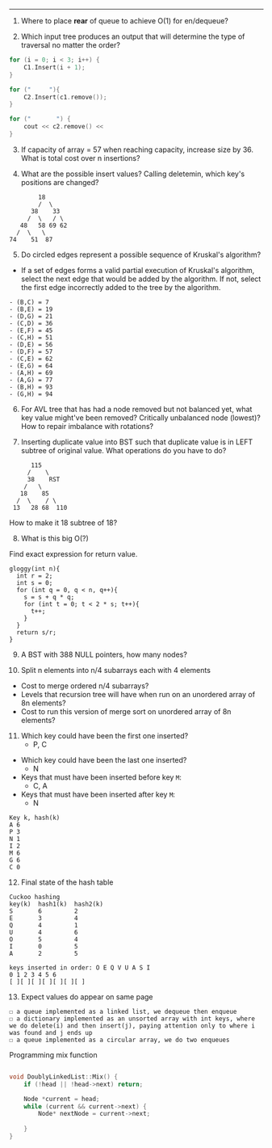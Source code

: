 ***
1. Where to place **rear** of queue to achieve O(1) for en/dequeue?

2. Which input tree produces an output that will determine the type of traversal no matter the order?
```cpp
for (i = 0; i < 3; i++) {
	C1.Insert(i + 1);
}

for ("     "){
	C2.Insert(c1.remove());
}

for ("       ") {
	cout << c2.remove() <<
}
```

3. If capacity of array = 57 when reaching capacity, increase size by 36. What is total cost over n insertions?

4. What are the possible insert values? Calling deletemin, which key's positions are changed?
```         
		18
        /  \
      38    33
     /  \   / \
   48   58 69 62
  /  \   \
74    51  87

```

5. Do circled edges represent a possible sequence of Kruskal's algorithm?
* If a set of edges forms a valid partial execution of Kruskal's algorithm, select the next edge that would be added by the algorithm. If not, select the first edge incorrectly added to the tree by the algorithm.
```
- (B,C) = 7
- (B,E) = 19
- (D,G) = 21
- (C,D) = 36
- (E,F) = 45
- (C,H) = 51
- (D,E) = 56
- (D,F) = 57
- (C,E) = 62
- (E,G) = 64
- (A,H) = 69
- (A,G) = 77
- (B,H) = 93
- (G,H) = 94

```

6.  For AVL tree that has had a node removed but not balanced yet, what key value might've been removed? Critically unbalanced node (lowest)? How to repair imbalance with rotations?

7. Inserting duplicate value into BST such that duplicate value is in LEFT subtree of original value. What operations do you have to do?
```
      115
     /    \
     38    RST
    /   \
   18    85
  /  \    / \
 13   28 68  110

```
How to make it 18 subtree of 18?


8. What is this big O(?)

Find exact expression for return value.
```
gloggy(int n){
  int r = 2;
  int s = 0;
  for (int q = 0, q < n, q++){
    s = s + q * q;
    for (int t = 0; t < 2 * s; t++){
      t++;
    }
  }
  return s/r;
}

```

9. A BST with 388 NULL pointers, how many nodes?

10. Split n elements into n/4 subarrays each with 4 elements
* Cost to merge ordered n/4 subarrays?
* Levels that recursion tree will have when run on an unordered array of 8n elements?
* Cost to run this version of merge sort on unordered array of 8n elements?

11. Which key could have been the first one inserted?
	* P, C
* Which key could have been the last one inserted?
	* N
* Keys that must have been inserted before key `M`:
	* C, A
* Keys that must have been inserted after key `M`:
	* N
```
Key k, hash(k)
A 6
P 3
N 1
I 2
M 6
G 6
C 0

```


12. Final state of the hash table
```
Cuckoo hashing
key(k)  hash1(k)  hash2(k)
S       6         2
E       3         4
Q       4         1
U       4         6
O       5         4
I       0         5
A       2         5

keys inserted in order: O E Q V U A S I
0 1 2 3 4 5 6
[ ][ ][ ][ ][ ][ ][ ]

```


13. Expect values do appear on same page
```
☐ a queue implemented as a linked list, we dequeue then enqueue
☐ a dictionary implemented as an unsorted array with int keys, where we do delete(i) and then insert(j), paying attention only to where i was found and j ends up
☐ a queue implemented as a circular array, we do two enqueues

```



Programming mix function
```cpp

void DoublyLinkedList::Mix() {
	if (!head || !head->next) return;

	Node *current = head;
	while (current && current->next) {
		Node* nextNode = current->next;
		
	}
}
```